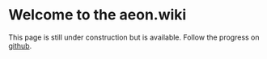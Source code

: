 # Welcome to the aeon.wiki

This page is still under construction but is available. Follow the progress on [github](https://github.com/ivoryguru/aeonwiki).
##
